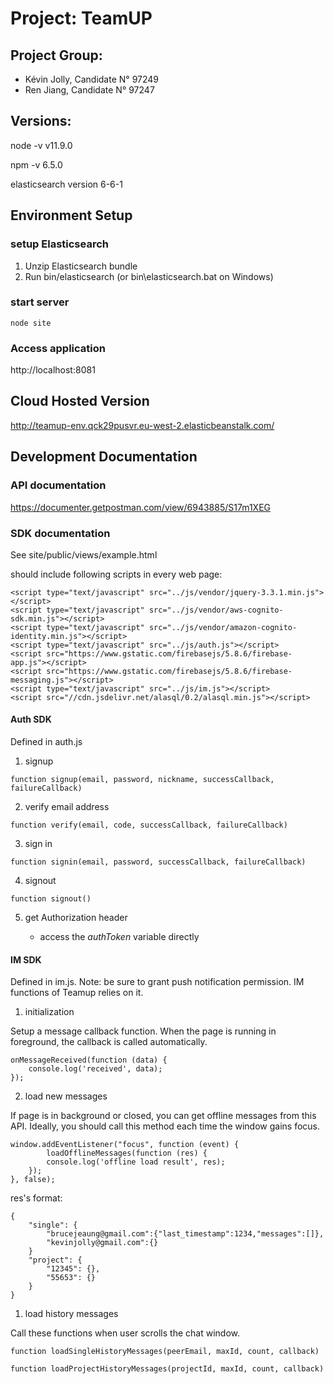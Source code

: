 # Project: TeamUP

## Project Group:
- Kévin Jolly, Candidate N° 97249
- Ren Jiang, Candidate N° 97247

## Versions:
node -v
v11.9.0

npm -v
6.5.0

elasticsearch
version 6-6-1

## Environment Setup
### setup Elasticsearch
1. Unzip Elasticsearch bundle
2. Run bin/elasticsearch (or bin\elasticsearch.bat on Windows)

### start server
```
node site
```

### Access application
http://localhost:8081

## Cloud Hosted Version
http://teamup-env.qck29pusvr.eu-west-2.elasticbeanstalk.com/


## Development Documentation
### API documentation 
https://documenter.getpostman.com/view/6943885/S17m1XEG

### SDK documentation

See site/public/views/example.html

should include following scripts in every web page: 

```
<script type="text/javascript" src="../js/vendor/jquery-3.3.1.min.js"></script>
<script type="text/javascript" src="../js/vendor/aws-cognito-sdk.min.js"></script>
<script type="text/javascript" src="../js/vendor/amazon-cognito-identity.min.js"></script>
<script type="text/javascript" src="../js/auth.js"></script>
<script src="https://www.gstatic.com/firebasejs/5.8.6/firebase-app.js"></script>
<script src="https://www.gstatic.com/firebasejs/5.8.6/firebase-messaging.js"></script>
<script type="text/javascript" src="../js/im.js"></script>
<script src="//cdn.jsdelivr.net/alasql/0.2/alasql.min.js"></script>
```

#### Auth SDK

Defined in auth.js

1. signup
```
function signup(email, password, nickname, successCallback, failureCallback)
```

2. verify email address
```
function verify(email, code, successCallback, failureCallback)
```

3. sign in
```
function signin(email, password, successCallback, failureCallback)
```

4. signout
```
function signout()
```

5. get Authorization header

    * access the *authToken* variable directly

#### IM SDK

Defined in im.js. Note: be sure to grant push notification permission. IM functions of Teamup relies on it.

1. initialization

Setup a message callback function. When the page is running in foreground, the callback is called automatically.
```
onMessageReceived(function (data) {
    console.log('received', data);
});
```

2. load new messages

If page is in background or closed, you can get offline messages from this API. Ideally, you should call this method each time the window gains focus.

```
window.addEventListener("focus", function (event) {
        loadOfflineMessages(function (res) {
        console.log('offline load result', res);
    });
}, false);

```

res's format:
```
{
    "single": {
        "brucejeaung@gmail.com":{"last_timestamp":1234,"messages":[]},
        "kevinjolly@gmail.com":{}
    }
    "project": {
        "12345": {},
        "55653": {}
    }
}
```

1. load history messages

Call these functions when user scrolls the chat window.
```
function loadSingleHistoryMessages(peerEmail, maxId, count, callback)

function loadProjectHistoryMessages(projectId, maxId, count, callback)
```